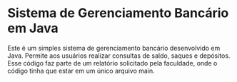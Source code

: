 # Sistema de Gerenciamento Bancário em Java


Este é um simples sistema de gerenciamento bancário desenvolvido em Java. Permite aos usuários realizar consultas de saldo, saques e depósitos. Esse código faz parte de um relatório solicitado pela faculdade, onde o código tinha que estar em um único arquivo main.
